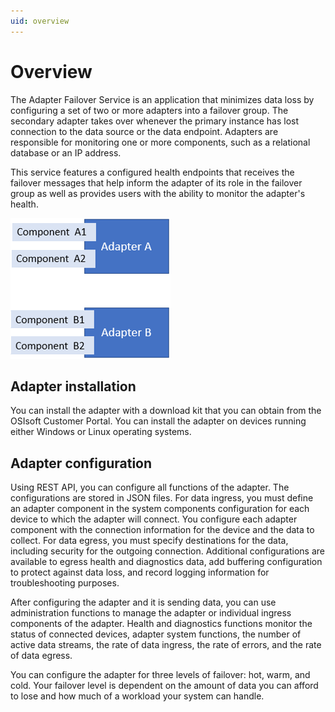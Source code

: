 ```yaml
---
uid: overview
---
```


# Overview

The Adapter Failover Service is an application that minimizes data loss by configuring a set of two or more adapters into a failover group. The secondary adapter takes over whenever the primary instance has lost connection to the data source or the data endpoint. Adapters are responsible for monitoring one or more components, such as a relational database or an IP address.

This service features a configured health endpoints that receives the failover messages that help inform the adapter of its role in the failover group as well as provides users with the ability to monitor the adapter's health.

![Failover components](../images/failover-components.png)

## Adapter installation

You can install the adapter with a download kit that you can obtain from the OSIsoft Customer Portal. You can install the adapter on devices running either Windows or Linux operating systems.

## Adapter configuration

Using REST API, you can configure all functions of the adapter. The configurations are stored in JSON files. For data ingress, you must define an adapter component in the system components configuration for each device to which the adapter will connect. You configure each adapter component with the connection information for the device and the data to collect. For data egress, you must specify destinations for the data, including security for the outgoing connection. Additional configurations are available to egress health and diagnostics data, add buffering configuration to protect against data loss, and record logging information for troubleshooting purposes.

After configuring the adapter and it is sending data, you can use administration functions to manage the adapter or individual ingress components of the adapter. Health and diagnostics functions monitor the status of connected devices, adapter system functions, the number of active data streams, the rate of data ingress, the rate of errors, and the rate of data egress.

You can configure the adapter for three levels of failover: hot, warm, and cold. Your failover level is dependent on the amount of data you can afford to lose and how much of a workload your system can handle.  

